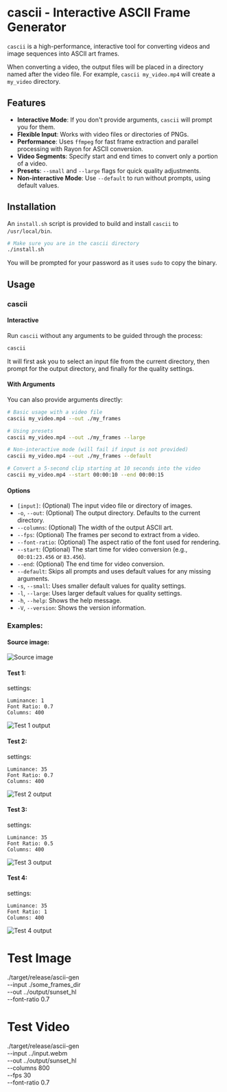 # cascii - Interactive ASCII Frame Generator

`cascii` is a high-performance, interactive tool for converting videos and image sequences into ASCII art frames.

When converting a video, the output files will be placed in a directory named after the video file. For example, `cascii my_video.mp4` will create a `my_video` directory.

## Features

- **Interactive Mode**: If you don't provide arguments, `cascii` will prompt you for them.
- **Flexible Input**: Works with video files or directories of PNGs.
- **Performance**: Uses `ffmpeg` for fast frame extraction and parallel processing with Rayon for ASCII conversion.
- **Video Segments**: Specify start and end times to convert only a portion of a video.
- **Presets**: `--small` and `--large` flags for quick quality adjustments.
- **Non-interactive Mode**: Use `--default` to run without prompts, using default values.

## Installation

An `install.sh` script is provided to build and install `cascii` to `/usr/local/bin`.

```bash
# Make sure you are in the cascii directory
./install.sh
```

You will be prompted for your password as it uses `sudo` to copy the binary.

## Usage

### cascii

#### Interactive

Run `cascii` without any arguments to be guided through the process:

```bash
cascii
```

It will first ask you to select an input file from the current directory, then prompt for the output directory, and finally for the quality settings.

#### With Arguments

You can also provide arguments directly:

```bash
# Basic usage with a video file
cascii my_video.mp4 --out ./my_frames

# Using presets
cascii my_video.mp4 --out ./my_frames --large

# Non-interactive mode (will fail if input is not provided)
cascii my_video.mp4 --out ./my_frames --default

# Convert a 5-second clip starting at 10 seconds into the video
cascii my_video.mp4 --start 00:00:10 --end 00:00:15
```

#### Options

- `[input]`: (Optional) The input video file or directory of images.
- `-o`, `--out`: (Optional) The output directory. Defaults to the current directory.
- `--columns`: (Optional) The width of the output ASCII art.
- `--fps`: (Optional) The frames per second to extract from a video.
- `--font-ratio`: (Optional) The aspect ratio of the font used for rendering.
- `--start`: (Optional) The start time for video conversion (e.g., `00:01:23.456` or `83.456`).
- `--end`: (Optional) The end time for video conversion.
- `--default`: Skips all prompts and uses default values for any missing arguments.
- `-s`, `--small`: Uses smaller default values for quality settings.
- `-l`, `--large`: Uses larger default values for quality settings.
- `-h`, `--help`: Shows the help message.
- `-V`, `--version`: Shows the version information.


### Examples:

#### Source image:

![Source image](resources/source.png)

#### Test 1:

settings:

````
Luminance: 1
Font Ratio: 0.7
Columns: 400
````
![Test 1 output](resources/test_01.png)

#### Test 2:

settings:

````
Luminance: 35
Font Ratio: 0.7
Columns: 400
````
![Test 2 output](resources/test_02.png)

#### Test 3:

settings:

````
Luminance: 35
Font Ratio: 0.5
Columns: 400
````

![Test 3 output](resources/test_03.png)

#### Test 4:

settings:


````
Luminance: 35
Font Ratio: 1
Columns: 400
````
![Test 4 output](resources/test_04.png)


# Test Image

./target/release/ascii-gen \
  --input ./some_frames_dir \
  --out ../output/sunset_hl \
  --font-ratio 0.7

# Test Video

./target/release/ascii-gen \
  --input ../input.webm \
  --out ../output/sunset_hl \
  --columns 800 \
  --fps 30 \
  --font-ratio 0.7

